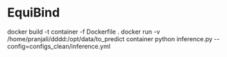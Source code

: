 # EquiBind

docker build -t container -f Dockerfile .
docker run -v /home/pranjali/dddd:/opt/data/to_predict container python inference.py --config=configs_clean/inference.yml
